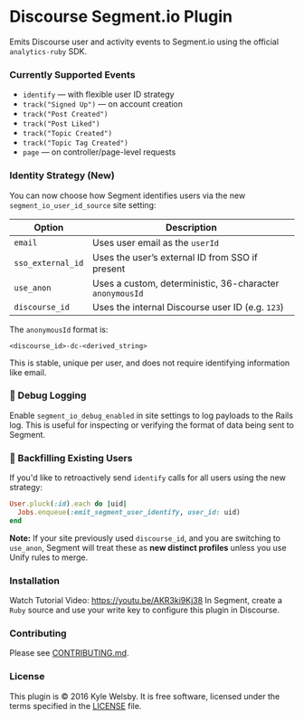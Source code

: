 # Discourse Segment.io Plugin

Emits Discourse user and activity events to Segment.io using the official `analytics-ruby` SDK.

### Currently Supported Events

- `identify` — with flexible user ID strategy
- `track("Signed Up")` — on account creation
- `track("Post Created")`
- `track("Post Liked")`
- `track("Topic Created")`
- `track("Topic Tag Created")`
- `page` — on controller/page-level requests

### Identity Strategy (New)

You can now choose how Segment identifies users via the new `segment_io_user_id_source` site setting:

| Option             | Description                                                         |
|--------------------|---------------------------------------------------------------------|
| `email`            | Uses user email as the `userId`                                     |
| `sso_external_id`  | Uses the user’s external ID from SSO if present                     |
| `use_anon`         | Uses a custom, deterministic, 36-character `anonymousId`            |
| `discourse_id`     | Uses the internal Discourse user ID (e.g. `123`)                    |

The `anonymousId` format is:
```
<discourse_id>-dc-<derived_string>
```

This is stable, unique per user, and does not require identifying information like email.

### 🧪 Debug Logging

Enable `segment_io_debug_enabled` in site settings to log payloads to the Rails log. This is useful for inspecting or verifying the format of data being sent to Segment.

### 🔁 Backfilling Existing Users

If you'd like to retroactively send `identify` calls for all users using the new strategy:

```ruby
User.pluck(:id).each do |uid|
  Jobs.enqueue(:emit_segment_user_identify, user_id: uid)
end
```

**Note:**
If your site previously used `discourse_id`, and you are switching to `use_anon`, Segment will treat these as **new distinct profiles** unless you use Unify rules to merge.


### Installation

Watch Tutorial Video: https://youtu.be/AKR3ki9Kj38
In Segment, create a `Ruby` source and use your write key to configure this plugin in Discourse.

### Contributing

Please see [CONTRIBUTING.md](/CONTRIBUTING.md).

### License

This plugin is © 2016 Kyle Welsby. It is free software, licensed under the terms specified in the [LICENSE](/LICENSE) file.
